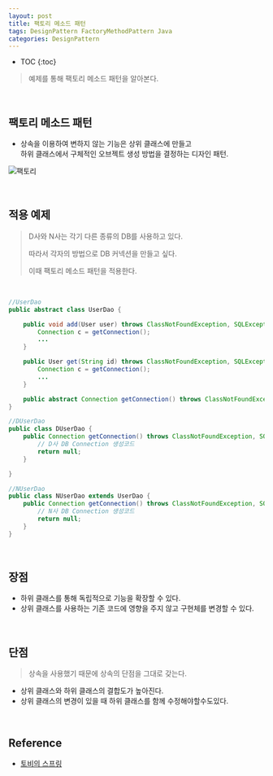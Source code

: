 ```yaml
---
layout: post
title: 팩토리 메소드 패턴
tags: DesignPattern FactoryMethodPattern Java
categories: DesignPattern
---
```

* TOC
{:toc}
> 예제를 통해 팩토리 메소드 패턴을 알아본다.
  
<br>  

## 팩토리 메소드 패턴
* 상속을 이용하여 변하지 않는 기능은 상위 클래스에 만들고<br>
하위 클래스에서 구체적인 오브젝트 생성 방법을 결정하는 디자인 패턴.  

![팩토리](https://user-images.githubusercontent.com/25604495/84584886-b4a5df00-ae44-11ea-865e-0e822ffd5964.jpg)  

<br>

## 적용 예제

> D사와 N사는 각기 다른 종류의 DB를 사용하고 있다.
>
> 따라서 각자의 방법으로 DB 커넥션을 만들고 싶다.
>
> 이때 팩토리 메소드 패턴을 적용한다.

<br>

```java
//UserDao
public abstract class UserDao {

    public void add(User user) throws ClassNotFoundException, SQLException {
		Connection c = getConnection();
        ...
    }

    public User get(String id) throws ClassNotFoundException, SQLException {
		Connection c = getConnection();
        ...
    }

    public abstract Connection getConnection() throws ClassNotFoundException, SQLException;
}

//DUserDao
public class DUserDao {
	public Connection getConnection() throws ClassNotFoundException, SQLException {
		// D사 DB Connection 생성코드
		return null;
	}

}

//NUserDao
public class NUserDao extends UserDao {
	public Connection getConnection() throws ClassNotFoundException, SQLException {
		// N사 DB Connection 생성코드
		return null;
	}
}
```

<br>

## 장점
* 하위 클래스를 통해 독립적으로 기능을 확장할 수 있다.
* 상위 클래스를 사용하는 기존 코드에 영향을 주지 않고 구현체를 변경할 수 있다.  

<br>

## 단점
> 상속을 사용했기 때문에 상속의 단점을 그대로 갖는다.
* 상위 클래스와 하위 클래스의 결합도가 높아진다.
* 상위 클래스의 변경이 있을 때 하위 클래스를 함께 수정해야할수도있다.

<br>

## Reference
* [토비의 스프링](http://www.yes24.com/Product/Goods/7516911)  